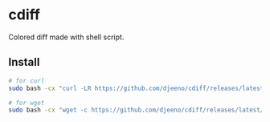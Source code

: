 # cdiff
Colored diff made with shell script.  

## Install

```bash
# for curl
sudo bash -cx "curl -LR https://github.com/djeeno/cdiff/releases/latest/download/cdiff -o /usr/local/bin/cdiff ; chmod -v +x /usr/local/bin/cdiff"

# for wget
sudo bash -cx "wget -c https://github.com/djeeno/cdiff/releases/latest/download/cdiff -O /usr/local/bin/cdiff ; chmod -v +x /usr/local/bin/cdiff"
```
